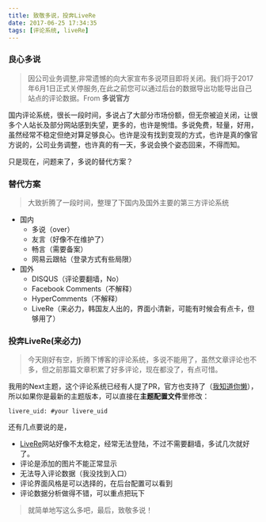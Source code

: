 ```yaml
---
title: 致敬多说，投奔LiveRe
date: 2017-06-25 17:34:35
tags: [评论系统, liveRe]
---
```

### 良心多说

> 因公司业务调整,非常遗憾的向大家宣布多说项目即将关闭。我们将于2017年6月1日正式关停服务,在此之前您可以通过后台的数据导出功能导出自己站点的评论数据。From **多说官方**

<!--more-->
国内评论系统，很长一段时间，多说占了大部分市场份额，但无奈被迫关闭，让很多个人站长及部分网站感到失望，更多的，也许是惋惜。多说免费，轻量，好用，虽然经常不稳定但绝对算足够良心。也许是没有找到变现的方式，也许是真的像官方说的，公司业务调整，也许真的有一天，多说会换个姿态回来，不得而知。

只是现在，问题来了，多说的替代方案？

### 替代方案

> 大致折腾了一段时间，整理了下国内及国外主要的第三方评论系统

- 国内
    - 多说（over）
    - 友言（好像不在维护了）
    - 畅言（需要备案）
    - 网易云跟帖（登录方式有些局限）
- 国外
    - DISQUS（评论要翻墙，No）
    - Facebook Comments（不解释）
    - HyperComments（不解释）
    - LiveRe（来必力，韩国友人出的，界面小清新，可能有时候会有点卡，但够用了）

### 投奔LiveRe(来必力)

> 今天刚好有空，折腾下博客的评论系统，多说不能用了，虽然文章评论也不多，但之前那篇文章积累了好多评论，现在都没了，有点可惜。

我用的Next主题，这个评论系统已经有人提了PR，官方也支持了（[我知道你懒](http://theme-next.iissnan.com/third-party-services.html#livere)），所以如果你是最新的主题版本，可以直接在**主题配置文件**里修改：
```
livere_uid: #your livere_uid
```

还有几点要说的是，
- [LiveRe](https://livere.com/)网站好像不太稳定，经常无法登陆，不过不需要翻墙，多试几次就好了。
- 评论是添加的图片不能正常显示
- 无法导入评论数据（我没找到入口）
- 评论界面风格是可以选择的，在后台配置可以看到
- 评论数据分析做得不错，可以重点把玩下

> 就简单地写这么多吧，最后，致敬多说！